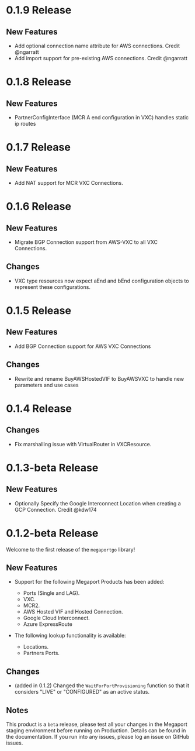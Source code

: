 # 0.1.9 Release

## New Features
 - Add optional connection name attribute for AWS connections. Credit @ngarratt
 - Add import support for pre-existing AWS connections. Credit @ngarratt

# 0.1.8 Release

## New Features
 - PartnerConfigInterface (MCR A end configuration in VXC) handles static ip routes

# 0.1.7 Release

## New Features
 - Add NAT support for MCR VXC Connections.

# 0.1.6 Release

## New Features
 - Migrate BGP Connection support from AWS-VXC to all VXC Connections.
 
## Changes
 - VXC type resources now expect aEnd and bEnd configuration objects to represent these configurations.

# 0.1.5 Release

## New Features
 - Add BGP Connection support for AWS VXC Connections
 
## Changes
 - Rewrite and rename BuyAWSHostedVIF to BuyAWSVXC to handle new parameters and use cases

# 0.1.4 Release

## Changes
 - Fix marshalling issue with VirtualRouter in VXCResource.

# 0.1.3-beta Release

## New Features
 - Optionally Specify the Google Interconnect Location when creating a GCP Connection. Credit @kdw174

# 0.1.2-beta Release

Welcome to the first release of the `megaportgo` library!

## New Features
 - Support for the following Megaport Products has been added:
   - Ports (Single and LAG).
   - VXC.
   - MCR2.
   - AWS Hosted VIF and Hosted Connection.
   - Google Cloud Interconnect.
   - Azure ExpressRoute
   
 - The following lookup functionality is available:
   - Locations.
   - Partners Ports.

## Changes
 - (added in 0.1.2) Changed the `WaitForPortProvisioning` function so that it considers
   "LIVE" or "CONFIGURED" as an active status.
   
## Notes
This product is a `beta` release, please test all your changes in the
Megaport staging environment before running on Production. Details can
be found in the documentation. If you run into any issues, please log 
an issue on GitHub issues.
